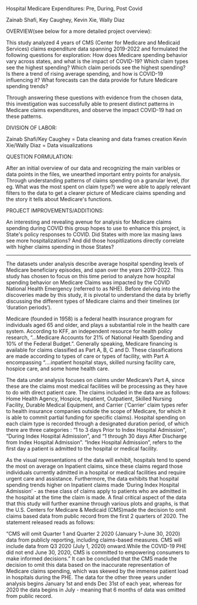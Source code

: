 Hospital Medicare Expenditures: Pre, During, Post Covid 

Zainab Shafi, Key Caughey, Kevin Xie, Wally Diaz

OVERVIEW(see below for a more detailed project overview): 

This study analyzed 4 years of CMS (Center for Medicare and Medicaid Services) claims expenditure data spanning 2019-2022 and formulated the following questions for exploration: 
How does Medicare spending behavior vary across states, and what is the impact of COVID-19?
Which claim types see the highest spending? 
Which claim periods see the highest spending?
Is there a trend of rising average spending, and how is COVID-19 influencing it?
What forecasts can the data provide for future Medicare spending trends?

Through answering these questions with evidence from the chosen data, this investigation was successfully able to present distinct patterns in Medicare claims expenditures, and observe the impact COVID-19 had on these patterns. 

DIVISION OF LABOR: 

Zainab Shafi/Key Caughey = Data cleaning and data frames creation 
Kevin Xie/Wally Diaz = Data visualizations

QUESTION FORMULATION: 

After an initial overview of our data and recognizing the main varibles or data points in the files, we unearthed important entry points for analysis. Through understanding patterns of claims spending on a granular level, (for eg. What was the most spent on claim type?) we were able to apply relevant filters to the data to get a clearer picture of Medicare claims spending and the story it tells about Medicare's functions.

PROJECT IMPROVEMENTS/ADDITIONS: 

An interesting and revealing avenue for analysis for Medicare claims spending during COVID this group hopes to use to enhance this project, is State's policy responses to COVID. Did States with more lax masing laws see more hospitalizations? And did those hospitlizations directly correlate with higher claims spending in those States? 


--------------------------------------------------------------------------------------

The datasets under analysis describe average hospital spending levels of Medicare beneficiary episodes, and span over the years 2019-2022. This study has chosen to focus on this time period to analyze how hospital spending behavior on Medicare Claims was impacted by the COVID National Health Emergency (referred to as NHE). Before delving into the discoveries made by this study, it is pivotal to understand the data by briefly discussing the different types of Medicare claims and their timelines (or ‘duration periods’). 

Medicare (founded in 1958) is a federal health insurance program for individuals aged 65 and older, and plays a substantial role in the health care system. According to KFF, an independent resource for health policy research, “...Medicare Accounts for 21% of National Health Spending and 10% of the Federal Budget.”. Generally speaking, Medicare financing is available for claims classified as Part A, B, C and D. These classifications are made according to types of care or types of facility,  with Part A encompassing “....inpatient hospital stays, skilled nursing facility care, hospice care, and some home health care.  

 The data under analysis focuses on claims under Medicare’s Part A, since these are the claims most medical facilities will be processing as they have to do with direct patient care. The claims included in the data are as follows: Home Health Agency, Hospice, Inpatient, Outpatient, Skilled Nursing Facility, Durable Medical Equipment, and Carrier (‘Carrier’ claim types refer to health insurance companies outside the scope of Medicare, for which it is able to commit partial funding for specific claims). Hospital spending on each claim type is recorded through a designated duration period, of which there are three categories : “1 to 3 days Prior to Index Hospital Admission", “During Index Hospital Admission”, and “1 through 30 days After Discharge from Index Hospital Admission”. “Index Hospital Admission”, refers to the first day a patient is admitted to the hospital or medical facility. 

As the visual representations of the data will exhibit,  hospitals tend to spend the most on average on Inpatient claims, since these claims regard those individuals currently admitted in a hospital or medical facilities and require urgent care and assistance. Furthermore, the data exhibits that hospital spending trends higher on Inpatient claims made ‘During Index Hospital Admission’ - as these class of claims apply to patients who are admitted in the hospital at the time the claim is made. A final critical aspect of the data that this study will further examine through various plots and graphs, is that the  U.S. Centers for Medicare & Medicaid (CMS)made the decision to omit claims based data from public record from the first 2 quarters of 2020. The statement released reads as follows: 

“CMS will omit Quarter 1 and Quarter 2 2020 (January 1–June 30, 2020) data from publicly reporting, including claims-based measures. CMS will include data from Q3 2020 (July 1, 2020) onward.While the COVID-19 PHE did not end June 30, 2020, CMS is committed to empowering consumers to make informed decisions.” It can be concluded that the CMS made the decision to omit this data based on the inaccurate representation of Medicare claims spending, which was skewed by the immense patient load in hospitals during the PHE. The data for the other three years under analysis begins January 1st and ends Dec 31st of each year, whereas for 2020 the data begins in July - meaning that 6 months of data was omitted from public record.







